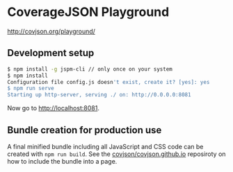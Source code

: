 # CoverageJSON Playground

http://covjson.org/playground/

## Development setup

```bash
$ npm install -g jspm-cli // only once on your system
$ npm install
Configuration file config.js doesn't exist, create it? [yes]: yes
$ npm run serve
Starting up http-server, serving ./ on: http://0.0.0.0:8081
```

Now go to <http://localhost:8081>.

## Bundle creation for production use

A final minified bundle including all JavaScript and CSS code can be created with `npm run build`.
See the [covjson/covjson.github.io](https://github.com/covjson/covjson.github.io) reposiroty on how to include the bundle into a page.